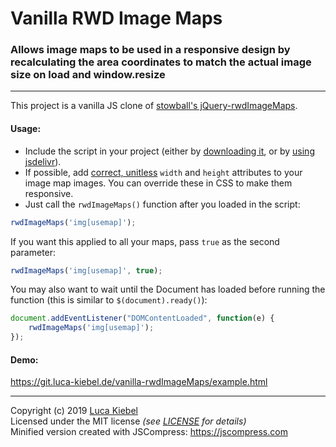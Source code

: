 # Vanilla RWD Image Maps

### Allows image maps to be used in a responsive design by recalculating the area coordinates to match the actual image size on load and window.resize

---
This project is a vanilla JS clone of [stowball's jQuery-rwdImageMaps](https://github.com/stowball/jQuery-rwdImageMaps).


#### Usage:

* Include the script in your project (either by [downloading it](https://github.com/lucakiebel/vanilla-rwdImageMaps/archive/v1.4.zip), or by [using jsdelivr](https://cdn.jsdelivr.net/gh/lucakiebel/vanilla-rwdImageMaps@1.4/vanilla.rwdImageMaps.min.js)).
* If possible, add [correct, unitless](http://dev.w3.org/html5/markup/img.html) `width` and `height` attributes to your image map images. You can override these in CSS to make them responsive.
* Just call the `rwdImageMaps()` function after you loaded in the script:

```js
rwdImageMaps('img[usemap]');
```

If you want this applied to all your maps, pass `true` as the second parameter:

```js
rwdImageMaps('img[usemap]', true);
```

You may also want to wait until the Document has loaded before running the function (this is similar to `$(document).ready()`):

```js
document.addEventListener("DOMContentLoaded", function(e) {
    rwdImageMaps('img[usemap]');
});
```

#### Demo:

https://git.luca-kiebel.de/vanilla-rwdImageMaps/example.html

---

Copyright (c) 2019 [Luca Kiebel](https://luca-kiebel.de)  
Licensed under the MIT license *(see [LICENSE](https://github.com/lucakiebel/vanilla-rwdImageMaps/blob/master/LICENSE) for details)*  
Minified version created with JSCompress: https://jscompress.com
